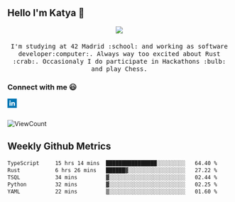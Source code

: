 
## Hello I'm Katya :wave:

<p align="center">
  <img src="https://raw.githubusercontent.com/coderjojo/coderjojo/master/img/github.gif" width=100>
  <br><br>
  <samp>
    I'm studying at 42 Madrid :school: </a> and working as software developer:computer:. Always way too excited about Rust :crab:. Occasionaly I do participate in Hackathons :bulb: and play Chess.
  </samp>
</p>

### Connect with me :smiley:
<a href="https://www.linkedin.com/in/ekaterina-prusakova-b209b494/">
  <img align="left" alt="Katya Prusakova" width="21px" src="https://raw.githubusercontent.com/edent/SuperTinyIcons/099dc12b59179d07d534069bc8551718f786d91a/images/svg/linkedin.svg" />
</a>
<br/><br/>


<!--  ![visitors](https://visitor-badge.glitch.me/badge?page_id=KatyaPrusakova/KatyaPrusakova) -->

![ViewCount](https://views.whatilearened.today/views/github/KatyaPrusakova/views.svg)

## Weekly Github Metrics

<!--START_SECTION:waka-->

```text
TypeScript     15 hrs 14 mins  ████████████████░░░░░░░░░   64.40 %
Rust           6 hrs 26 mins   ██████▓░░░░░░░░░░░░░░░░░░   27.22 %
TSQL           34 mins         ▓░░░░░░░░░░░░░░░░░░░░░░░░   02.44 %
Python         32 mins         ▓░░░░░░░░░░░░░░░░░░░░░░░░   02.25 %
YAML           22 mins         ▒░░░░░░░░░░░░░░░░░░░░░░░░   01.60 %
```

<!--END_SECTION:waka-->